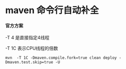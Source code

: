 # maven 命令行自动补全

#### 官方方案 

-T 4 是直接指定4线程 

-T 1C 表示CPU线程的倍数 

```
mvn  -T 1C -Dmaven.compile.fork=true clean deploy -Dmaven.test.skip=true -U
```
